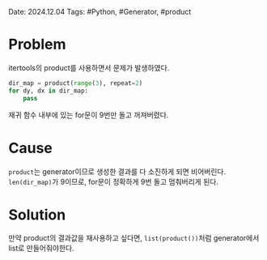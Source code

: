 Date: 2024.12.04
Tags: #Python, #Generator, #product 

# Problem
itertools의 product를 사용하면서 문제가 발생하였다.
```python
dir_map = product(range(3), repeat=2)
for dy, dx in dir_map:
    pass
```
재귀 함수 내부에 있는 for문이 9번만 돌고 꺼져버렸다.

# Cause
`product`는 generator이므로 생성한 결과를 다 소진하게 되면 비어버린다.
`len(dir_map)`가 9이므로, for문이 정확하게 9번 돌고 멈춰버리게 된다.

# Solution
만약 product의 결과값을 재사용하고 싶다면, `list(product())`처럼 generator에서 list로 만들어줘야한다.
